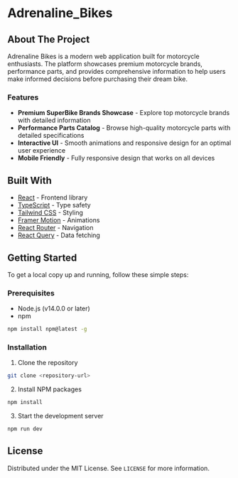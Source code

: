 # Adrenaline_Bikes

<!-- ![Adrenaline Bikes](https://images.unsplash.com/photo-1558981806-ec527fa84c39?ixlib=rb-4.0.3&ixid=MnwxMjA3fDB8MHxwaG90by1wYWdlfHx8fGVufDB8fHx8&auto=format&fit=crop&w=1770&q=80) -->

## About The Project

Adrenaline Bikes is a modern web application built for motorcycle enthusiasts. The platform showcases premium motorcycle brands, performance parts, and provides comprehensive information to help users make informed decisions before purchasing their dream bike.

### Features

- **Premium SuperBike Brands Showcase** - Explore top motorcycle brands with detailed information
- **Performance Parts Catalog** - Browse high-quality motorcycle parts with detailed specifications
- **Interactive UI** - Smooth animations and responsive design for an optimal user experience
- **Mobile Friendly** - Fully responsive design that works on all devices

## Built With

- [React](https://reactjs.org/) - Frontend library
- [TypeScript](https://www.typescriptlang.org/) - Type safety
- [Tailwind CSS](https://tailwindcss.com/) - Styling
- [Framer Motion](https://www.framer.com/motion/) - Animations
- [React Router](https://reactrouter.com/) - Navigation
- [React Query](https://tanstack.com/query/latest) - Data fetching

## Getting Started

To get a local copy up and running, follow these simple steps:

### Prerequisites

- Node.js (v14.0.0 or later)
- npm
```bash
npm install npm@latest -g
```

### Installation

1. Clone the repository
```sh
git clone <repository-url>
```

2. Install NPM packages
```sh
npm install
```

3. Start the development server
```sh
npm run dev
```

## License

Distributed under the MIT License. See `LICENSE` for more information.
